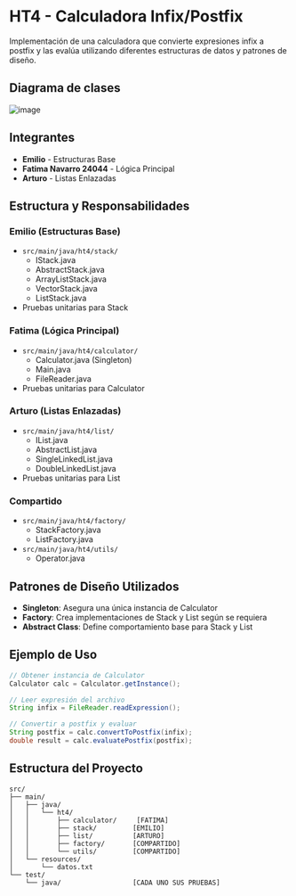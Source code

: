# HT4 - Calculadora Infix/Postfix

Implementación de una calculadora que convierte expresiones infix a postfix y las evalúa utilizando diferentes estructuras de datos y patrones de diseño.

## Diagrama de clases

![image](https://github.com/user-attachments/assets/97c2d75b-9fe0-4728-b7fb-05e2fee186de)





## Integrantes
- **Emilio** - Estructuras Base
- **Fatima Navarro 24044** - Lógica Principal
- **Arturo** - Listas Enlazadas

## Estructura y Responsabilidades

### Emilio (Estructuras Base)
- `src/main/java/ht4/stack/`
  - IStack.java
  - AbstractStack.java
  - ArrayListStack.java
  - VectorStack.java
  - ListStack.java
- Pruebas unitarias para Stack

### Fatima (Lógica Principal)
- `src/main/java/ht4/calculator/`
  - Calculator.java (Singleton)
  - Main.java
  - FileReader.java
- Pruebas unitarias para Calculator

### Arturo (Listas Enlazadas)
- `src/main/java/ht4/list/`
  - IList.java
  - AbstractList.java
  - SingleLinkedList.java
  - DoubleLinkedList.java
- Pruebas unitarias para List

### Compartido
- `src/main/java/ht4/factory/`
  - StackFactory.java
  - ListFactory.java
- `src/main/java/ht4/utils/`
  - Operator.java

## Patrones de Diseño Utilizados
- **Singleton**: Asegura una única instancia de Calculator
- **Factory**: Crea implementaciones de Stack y List según se requiera
- **Abstract Class**: Define comportamiento base para Stack y List

## Ejemplo de Uso
```java
// Obtener instancia de Calculator
Calculator calc = Calculator.getInstance();

// Leer expresión del archivo
String infix = FileReader.readExpression();

// Convertir a postfix y evaluar
String postfix = calc.convertToPostfix(infix);
double result = calc.evaluatePostfix(postfix);
```

## Estructura del Proyecto
```
src/
├── main/
│   ├── java/
│   │   └── ht4/
│   │       ├── calculator/     [FATIMA]
│   │       ├── stack/         [EMILIO]
│   │       ├── list/          [ARTURO]
│   │       ├── factory/       [COMPARTIDO]
│   │       └── utils/         [COMPARTIDO]
│   └── resources/
│       └── datos.txt
└── test/
    └── java/                  [CADA UNO SUS PRUEBAS]
```


